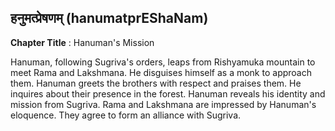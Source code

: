 ## हनुमत्प्रेषणम् (hanumatprEShaNam)
**Chapter Title** : Hanuman's Mission

Hanuman, following Sugriva's orders, leaps from Rishyamuka mountain to meet Rama and Lakshmana. He disguises himself as a monk to approach them. Hanuman greets the brothers with respect and praises them. He inquires about their presence in the forest. Hanuman reveals his identity and mission from Sugriva. Rama and Lakshmana are impressed by Hanuman's eloquence. They agree to form an alliance with Sugriva.